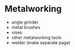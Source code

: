 # Metalworking

- angle grinder
- metal brushes
- vises
- other metalworking tools
- welder (make separate page)